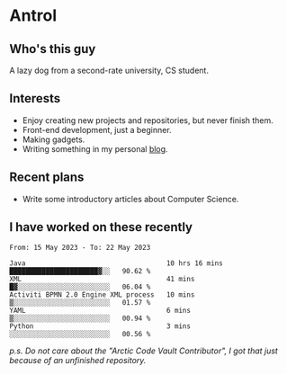 # Antrol

## Who's this guy

A lazy dog from a second-rate university, CS student.

## Interests

* Enjoy creating new projects and repositories, but never finish them.
* Front-end development, just a beginner.
* Making gadgets.
* Writing something in my personal [blog](https://blog.antrol.xyz/).

## Recent plans

* Write some introductory articles about Computer Science.

<!--
* Try to develop a website for [Anime4KCPP](https://github.com/TianZerL/Anime4KCPP).
* Develop a Markdown renderer which user can customize its css, of course it is GUI-based.~~(If I could finish  it before getting bored)~~
* Work with my [teammates](https://github.com/SWJTU-Lazy-Dogs).
* Find something interests me, as a hobby after finishing my ~~boring~~ homework.
-->

## I have worked on these recently

<!--START_SECTION:waka-->

```text
From: 15 May 2023 - To: 22 May 2023

Java                                   10 hrs 16 mins  ██████████████████████▓░░   90.62 %
XML                                    41 mins         █▓░░░░░░░░░░░░░░░░░░░░░░░   06.04 %
Activiti BPMN 2.0 Engine XML process   10 mins         ▒░░░░░░░░░░░░░░░░░░░░░░░░   01.57 %
YAML                                   6 mins          ▒░░░░░░░░░░░░░░░░░░░░░░░░   00.94 %
Python                                 3 mins          ░░░░░░░░░░░░░░░░░░░░░░░░░   00.56 %
```

<!--END_SECTION:waka-->

*p.s.  Do not care about the "Arctic Code Vault Contributor", I got that just because of an unfinished repository.*

<!--
**qzmlgfj/qzmlgfj** is a ✨ _special_ ✨ repository because its `README.md` (this file) appears on your GitHub profile.

Here are some ideas to get you started:

- 🔭 I’m currently working on ...
- 🌱 I’m currently learning ...
- 👯 I’m looking to collaborate on ...
- 🤔 I’m looking for help with ...
- 💬 Ask me about ...
- 📫 How to reach me: ...
- 😄 Pronouns: ...
- ⚡ Fun fact: ...
-->

